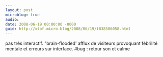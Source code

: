 ```yaml
---
layout: post
microblog: true
audio: 
date: 2008-06-19 00:00:00 -0000
guid: http://xtof.micro.blog/2008/06/19/t838586058.html
---
```

pas très interactif. "brain-flooded' afflux de visiteurs provoquant fébrilité mentale et erreurs sur interface. #bug : retour son et calme
